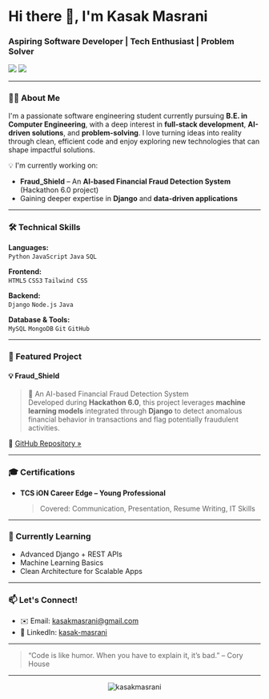 <h1>Hi there 👋, I'm Kasak Masrani</h1>
<h3>Aspiring Software Developer | Tech Enthusiast | Problem Solver</h3>

<p>
  <a href="mailto:kasakmasrani@gmail.com"><img src="https://img.shields.io/badge/Gmail-D14836?style=flat&logo=gmail&logoColor=white"/></a>
  <a href="https://www.linkedin.com/in/kasak-masrani-3a002933a"><img src="https://img.shields.io/badge/LinkedIn-blue?style=flat&logo=linkedin&logoColor=white"/></a>
</p>

---

### 👩‍💻 About Me

I'm a passionate software engineering student currently pursuing **B.E. in Computer Engineering**, with a deep interest in **full-stack development**, **AI-driven solutions**, and **problem-solving**. I love turning ideas into reality through clean, efficient code and enjoy exploring new technologies that can shape impactful solutions.

💡 I'm currently working on:
- **Fraud_Shield** – An **AI-based Financial Fraud Detection System** (Hackathon 6.0 project)
- Gaining deeper expertise in **Django** and **data-driven applications**

---

### 🛠️ Technical Skills

**Languages:**  
`Python` `JavaScript` `Java` `SQL`

**Frontend:**  
`HTML5` `CSS3` `Tailwind CSS`

**Backend:**  
`Django` `Node.js` `Java`

**Database & Tools:**  
`MySQL` `MongoDB` `Git` `GitHub`

---

### 🚀 Featured Project

#### 💡 Fraud_Shield  
> 🧠 An AI-based Financial Fraud Detection System  
> Developed during **Hackathon 6.0**, this project leverages **machine learning models** integrated through **Django** to detect anomalous financial behavior in transactions and flag potentially fraudulent activities.

📌 [GitHub Repository »](https://github.com/kasakmasrani/Fraud_Shield)

---

### 🎓 Certifications

- **TCS iON Career Edge – Young Professional**  
  > Covered: Communication, Presentation, Resume Writing, IT Skills

---

### 🌱 Currently Learning

- Advanced Django + REST APIs  
- Machine Learning Basics  
- Clean Architecture for Scalable Apps

---

### 📫 Let's Connect!

- ✉️ Email: kasakmasrani@gmail.com  
- 💼 LinkedIn: [kasak-masrani](https://www.linkedin.com/in/kasak-masrani-3a002933a)

---

> “Code is like humor. When you have to explain it, it’s bad.” – Cory House

---

<p align="center">
  <img src="https://komarev.com/ghpvc/?username=kasakmasrani&label=Profile%20views&color=0e75b6&style=flat" alt="kasakmasrani" />
</p>


